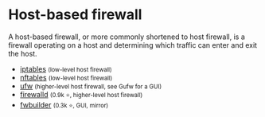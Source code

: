 # Host-based firewall

<div class="row row-cols-lg-2"><div>

A host-based firewall, or more commonly shortened to host firewall, is a firewall operating on a host and determining which traffic can enter and exit the host. 

* [iptables](/operating-systems/networking/commands/index.md#command-iptables) <small>(low-level host firewall)</small>
* [nftables](/operating-systems/networking/commands/index.md#command-nftables) <small>(low-level host firewall)</small>
* [ufw](/operating-systems/networking/commands/index.md#command-ufw) <small>(higher-level host firewall, see Gufw for a GUI)</small>
* [firewalld](https://github.com/firewalld/firewalld) <small>(0.9k ⭐, higher-level host firewall)</small>
* [fwbuilder](https://github.com/fwbuilder/fwbuilder) <small>(0.3k ⭐, GUI, mirror)</small>
</div><div>
</div></div>